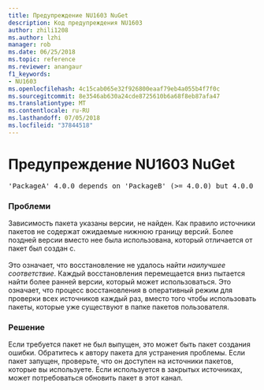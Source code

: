 ```yaml
---
title: Предупреждение NU1603 NuGet
description: Код предупреждения NU1603
author: zhili1208
ms.author: lzhi
manager: rob
ms.date: 06/25/2018
ms.topic: reference
ms.reviewer: anangaur
f1_keywords:
- NU1603
ms.openlocfilehash: 4c15cab065e32f926800eaaf79eb4a055b4f7f0c
ms.sourcegitcommit: 8e3546ab630a24cde8725610b6a68f8eb87afa47
ms.translationtype: MT
ms.contentlocale: ru-RU
ms.lasthandoff: 07/05/2018
ms.locfileid: "37844518"
---
```

# <a name="nuget-warning-nu1603"></a>Предупреждение NU1603 NuGet

<pre>'PackageA' 4.0.0 depends on 'PackageB' (>= 4.0.0) but 4.0.0 was not found. An approximate best match of 5.0.0 was resolved.</pre>

### <a name="issue"></a>Проблеми

Зависимость пакета указаны версии, не найден. Как правило источники пакетов не содержат ожидаемые нижнюю границу версий. Более поздней версии вместо нее была использована, который отличается от пакет был создан с.<br/><br/>Это означает, что восстановление не удалось найти *наилучшее соответствие*. Каждый восстановления перемещается вниз пытается найти более ранней версии, который может использоваться. Это означает, что процесс восстановления в оперативный режим для проверки всех источников каждый раз, вместо того чтобы использовать пакеты, которые уже существуют в папке пакетов пользователя.

### <a name="solution"></a>Решение
Если требуется пакет не был выпущен, это может быть пакет создания ошибки. Обратитесь к автору пакета для устранения проблемы. Если пакет запущен, проверьте, что он доступен на источники пакетов, которые вы используете. Если используется в закрытых источниках, может потребоваться обновить пакет в этот канал. 